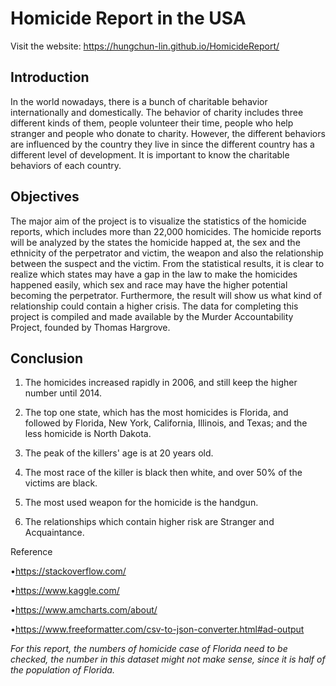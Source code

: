 # Homicide Report in the USA

Visit the website: https://hungchun-lin.github.io/HomicideReport/

## Introduction

In the world nowadays, there is a bunch of charitable behavior internationally and domestically. The behavior of charity includes three different kinds of them, people volunteer their time, people who help stranger and people who donate to charity. However, the different behaviors are influenced by the country they live in since the different country has a different level of development. It is important to know the charitable behaviors of each country.

## Objectives

The major aim of the project is to visualize the statistics of the homicide reports, which includes more than 22,000 homicides. The homicide reports will be analyzed by the states the homicide happed at, the sex and the ethnicity of the perpetrator and victim, the weapon and also the relationship between the suspect and the victim. From the statistical results, it is clear to realize which states may have a gap in the law to make the homicides happened easily, which sex and race may have the higher potential becoming the perpetrator. Furthermore, the result will show us what kind of relationship could contain a higher crisis. The data for completing this project is compiled and made available by the Murder Accountability Project, founded by Thomas Hargrove.

## Conclusion

1. The homicides increased rapidly in 2006, and still keep the higher number until 2014.

2. The top one state, which has the most homicides is Florida, and followed by Florida, New York, California, Illinois, and Texas; and the less homicide is North Dakota.

3. The peak of the killers' age is at 20 years old.

4. The most race of the killer is black then white, and over 50% of the victims are black.

5. The most used weapon for the homicide is the handgun.

6. The relationships which contain higher risk are Stranger and Acquaintance.

Reference

•https://stackoverflow.com/

•https://www.kaggle.com/

•https://www.amcharts.com/about/

•https://www.freeformatter.com/csv-to-json-converter.html#ad-output

*For this report, the numbers of homicide case of Florida need to be checked, the number in this dataset might not make sense, since it is half of the population of Florida.*
